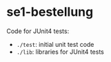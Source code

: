 # se1-bestellung
Code for JUnit4 tests:
* `./test`: initial unit test code
* `./lib`: libraries for JUnit4 tests

